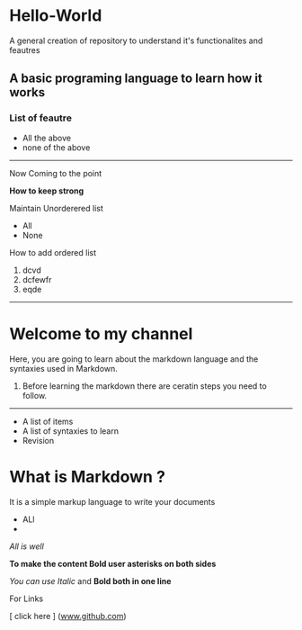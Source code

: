 # Hello-World
A general creation of repository to understand it's functionalites and feautres
## A basic programing language to learn how it works

### List of feautre
  - All the above
  - none of the above
------

Now Coming to the point

****How to keep strong****

Maintain Unorderered list

- All
- None


How to add ordered list
1. dcvd
2. dcfewfr
3. eqde
----
# Welcome to my channel 
Here, you are going to learn about the markdown language and the syntaxies used in Markdown.
1. Before learning the markdown there are ceratin steps you need to follow.
-------
- A list of items
- A list of syntaxies to learn
- Revision
# What is Markdown ?
It is a simple markup language to write your documents
  - ALl
  - 
_All is well_

**To make the content Bold user asterisks on both sides**

_You can use Italic_ and **Bold both in one line**

For Links

[ click here ] (www.github.com)




















